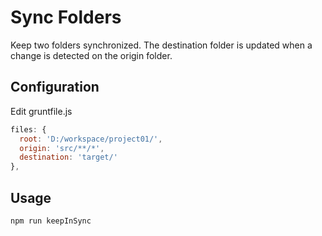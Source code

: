 # Sync Folders
Keep two folders synchronized. The destination folder is updated when a change is detected on the origin folder.

## Configuration
Edit gruntfile.js
```js
files: {
  root: 'D:/workspace/project01/',
  origin: 'src/**/*',
  destination: 'target/'
},
```

## Usage
```sh
npm run keepInSync
```

